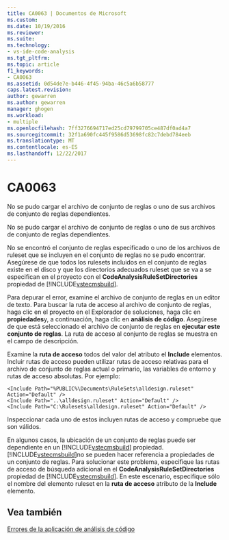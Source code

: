 ```yaml
---
title: CA0063 | Documentos de Microsoft
ms.custom: 
ms.date: 10/19/2016
ms.reviewer: 
ms.suite: 
ms.technology:
- vs-ide-code-analysis
ms.tgt_pltfrm: 
ms.topic: article
f1_keywords:
- CA0063
ms.assetid: 0d54de7e-b446-4f45-94ba-46c5a6b58777
caps.latest.revision: 
author: gewarren
ms.author: gewarren
manager: ghogen
ms.workload:
- multiple
ms.openlocfilehash: 7ff3276694717ed25cd79799705ce487df0ad4a7
ms.sourcegitcommit: 32f1a690fc445f9586d53698fc82c7debd784eeb
ms.translationtype: MT
ms.contentlocale: es-ES
ms.lasthandoff: 12/22/2017
---
```

# <a name="ca0063"></a>CA0063
No se pudo cargar el archivo de conjunto de reglas o uno de sus archivos de conjunto de reglas dependientes.  
  
 No se pudo cargar el archivo de conjunto de reglas o uno de sus archivos de conjunto de reglas dependientes.  
  
 No se encontró el conjunto de reglas especificado o uno de los archivos de ruleset que se incluyen en el conjunto de reglas no se pudo encontrar. Asegúrese de que todos los rulesets incluidos en el conjunto de reglas existe en el disco y que los directorios adecuados ruleset que se va a se especifican en el proyecto con el **CodeAnalysisRuleSetDirectories** propiedad de [!INCLUDE[vstecmsbuild](../extensibility/internals/includes/vstecmsbuild_md.md)].  
  
 Para depurar el error, examine el archivo de conjunto de reglas en un editor de texto. Para buscar la ruta de acceso al archivo de conjunto de reglas, haga clic en el proyecto en el Explorador de soluciones, haga clic en **propiedades**y, a continuación, haga clic en **análisis de código**. Asegúrese de que está seleccionado el archivo de conjunto de reglas en **ejecutar este conjunto de reglas**. La ruta de acceso al conjunto de reglas se muestra en el campo de descripción.  
  
 Examine la **ruta de acceso** todos del valor del atributo el **Include** elementos. Incluir rutas de acceso pueden utilizar rutas de acceso relativas para el archivo de conjunto de reglas actual o primario, las variables de entorno y rutas de acceso absolutas. Por ejemplo:  
  
```  
<Include Path="%PUBLIC%\Documents\RuleSets\alldesign.ruleset" Action="Default" />  
<Include Path="..\alldesign.ruleset" Action="Default" />  
<Include Path="C:\Rulesets\alldesign.ruleset" Action="Default" />  
```  
  
 Inspeccionar cada uno de estos incluyen rutas de acceso y compruebe que son válidos.  
  
 En algunos casos, la ubicación de un conjunto de reglas puede ser dependiente en un [!INCLUDE[vstecmsbuild](../extensibility/internals/includes/vstecmsbuild_md.md)] propiedad. [!INCLUDE[vstecmsbuild](../extensibility/internals/includes/vstecmsbuild_md.md)]no se pueden hacer referencia a propiedades de un conjunto de reglas. Para solucionar este problema, especifique las rutas de acceso de búsqueda adicional en el **CodeAnalysisRuleSetDirectories** propiedad de [!INCLUDE[vstecmsbuild](../extensibility/internals/includes/vstecmsbuild_md.md)]. En este escenario, especifique sólo el nombre del elemento ruleset en la **ruta de acceso** atributo de la **Include** elemento.  
  
## <a name="see-also"></a>Vea también  
 [Errores de la aplicación de análisis de código](../code-quality/code-analysis-application-errors.md)   
